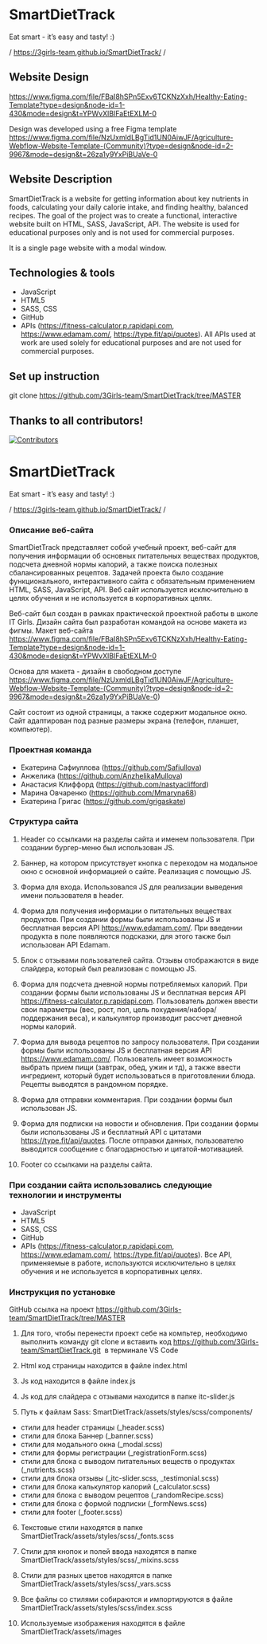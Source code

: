 # SmartDietTrack
Eat smart - it’s easy and tasty! :)

/ https://3girls-team.github.io/SmartDietTrack/ /

## Website Design
https://www.figma.com/file/FBaI8hSPn5Exv6TCKNzXxh/Healthy-Eating-Template?type=design&node-id=1-430&mode=design&t=YPWvXlBIFaEtEXLM-0

Design was developed using a free Figma template https://www.figma.com/file/NzUxmldLBgTid1UN0AiwJF/Agriculture-Webflow-Website-Template-(Community)?type=design&node-id=2-9967&mode=design&t=26za1y9YxPiBUaVe-0

## Website Description

SmartDietTrack is a website for getting information about key nutrients in foods, calculating your daily calorie intake, and finding healthy, balanced recipes.
The goal of the project was to create a functional, interactive website built on HTML, SASS, JavaScript, API.
The website is used for educational purposes only and is not used for commercial purposes.

It is a single page website with a modal window. 


## Technologies & tools 

* JavaScript
* HTML5
* SASS, CSS
* GitHub
* APIs (https://fitness-calculator.p.rapidapi.com, https://www.edamam.com/,   https://type.fit/api/quotes). All APIs used at work are used solely for educational purposes and are not used for commercial purposes.


## Set up instruction

git clone https://github.com/3Girls-team/SmartDietTrack/tree/MASTER

## Thanks to all contributors! 

[![Contributors](https://contrib.rocks/image?repo=3Girls-team/SmartDietTrack)](https://github.com/3Girls-team/SmartDietTrack/graphs/contributors)





# SmartDietTrack
Eat smart - it’s easy and tasty! :)

/ https://3girls-team.github.io/SmartDietTrack/ /

### Описание веб-сайта

SmartDietTrack представляет собой учебный проект, веб-сайт для получения информации об основных питательных веществах продуктов, подсчета дневной нормы калорий, а также поиска полезных сбалансированных рецептов. 
Задачей проекта было создание функционального, интерактивного сайта с обязательным применением HTML, SASS, JavaScript, API. 
Веб сайт используется исключительно в целях обучения и не используется в корпоративных целях.

Веб-сайт был создан в рамках практической проектной работы в школе IT Girls. Дизайн сайта был разработан командой на основе макета  из фигмы. 
Макет веб-сайта https://www.figma.com/file/FBaI8hSPn5Exv6TCKNzXxh/Healthy-Eating-Template?type=design&node-id=1-430&mode=design&t=YPWvXlBIFaEtEXLM-0

Основа для макета - дизайн в свободном доступе https://www.figma.com/file/NzUxmldLBgTid1UN0AiwJF/Agriculture-Webflow-Website-Template-(Community)?type=design&node-id=2-9967&mode=design&t=26za1y9YxPiBUaVe-0)

Сайт состоит из одной страницы, а также содержит модальное окно. Сайт адаптирован под разные размеры экрана (телефон, планшет, компьютер).

### Проектная команда

* Екатерина Сафиуллова (https://github.com/Safiullova)
* Анжелика (https://github.com/AnzhelikaMullova) 
* Анастасия Клиффорд (https://github.com/nastyaclifford)
* Mарина Овчаренко (https://github.com/Mmaryna68)
* Екатерина Григас (https://github.com/grigaskate)



### Структура сайта

1. Header со ссылками на разделы сайта и именем пользователя. При создании бургер-меню был использован JS. 

2. Баннер, на котором присутствует кнопка с переходом на модальное окно с основной информацией о сайте. Реализация с помощью JS. 


3. Форма для входа. Использовался JS для реализации выведения имени пользователя в header. 

4. Форма для получения информации о питательных веществах продуктов. При создании формы были использованы JS и бесплатная версия API https://www.edamam.com/. При введении продукта в поле появляются подсказки, для этого также был использован API  Edamam.

5. Блок с отзывами пользователей сайта. Отзывы отображаются в виде слайдера, который был реализован с помощью JS.

6. Форма для подсчета дневной нормы потребляемых калорий. При создании формы были использованы JS и бесплатная версия API https://fitness-calculator.p.rapidapi.com. Пользователь должен ввести свои параметры (вес, рост, пол, цель похудения/набора/ поддержания веса), и калькулятор производит рассчет дневной нормы калорий.

7. Форма для вывода рецептов по запросу пользователя. При создании формы были использованы JS и бесплатная версия API https://www.edamam.com/. Пользователь имеет возможность выбрать прием пищи (завтрак, обед, ужин и тд), а также ввести ингредиент, который будет использоваться в приготовлении блюда. Рецепты выводятся в рандомном порядке.


8. Форма для отправки комментария. При создании формы был использован JS.

9. Форма для подписки на новости и обновления. При создании формы были использованы JS и бесплатный API с цитатами https://type.fit/api/quotes. После отправки данных, пользователю выводится сообщение с благодарностью и цитатой-мотивацией.

10. Footer со ссылками на разделы сайта. 

### При создании сайта использовались следующие технологии и инструменты

* JavaScript
* HTML5
* SASS, CSS
* GitHub
* APIs (https://fitness-calculator.p.rapidapi.com, https://www.edamam.com/,   https://type.fit/api/quotes). Все API, применяемые в работе, используются исключительно в целях обучения и не используется в корпоративных целях.



### Инструкция по установке 


GitHub ссылка на проект https://github.com/3Girls-team/SmartDietTrack/tree/MASTER

1. Для того, чтобы перенести проект себе на компьтер, необходимо выполнить команду git clone и вставить код https://github.com/3Girls-team/SmartDietTrack.git  в терминале VS Code

2. Html код страницы находится в файле index.html

3. Js код находится в файле index.js

4. Js код для слайдера с отзывами находится в папке itc-slider.js

5. Путь к файлам Sass: SmartDietTrack/assets/styles/scss/components/

* стили для header страницы (_header.scss)
* стили для блока Баннер (_banner.scss)
* стили для модального окна (_modal.scss)
* стили для формы регистрации (_registrationForm.scss)
* стили для блока с выводом питательных веществ о продуктах (_nutrients.scss)
* стили для блока отзывы (_itc-slider.scss, _testimonial.scss)
* стили для блока калькулятор калорий (_calculator.scss)
* стили для блока с выводом рецептов (_randomRecipe.scss)
* стили для блока с формой подписки (_formNews.scss)
* cтили для footer (_footer.scss)

6. Текстовые стили находятся в папке SmartDietTrack/assets/styles/scss/_fonts.scss

7. Стили для кнопок и полей ввода находятся в папке SmartDietTrack/assets/styles/scss/_mixins.scss

8. Стили для разных цветов находятся в папке SmartDietTrack/assets/styles/scss/_vars.scss

9. Все файлы со стилями собираются и импортируются в файле SmartDietTrack/assets/styles/scss/index.scss

10. Используемые изображения находятся в файле SmartDietTrack/assets/images
